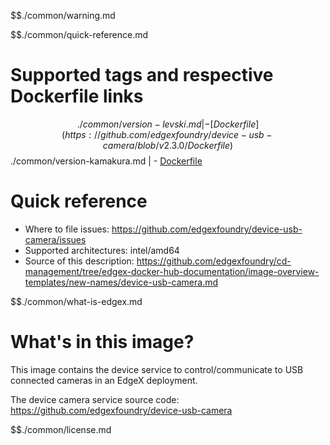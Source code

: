 $$./common/warning.md

$$./common/quick-reference.md

# Supported tags and respective Dockerfile links

$$./common/version-levski.md |
        - [Dockerfile](https://github.com/edgexfoundry/device-usb-camera/blob/v2.3.0/Dockerfile)
$$./common/version-kamakura.md |
        - [Dockerfile](https://github.com/edgexfoundry/device-usb-camera/blob/v2.2.0/Dockerfile)

# Quick reference

- Where to file issues: https://github.com/edgexfoundry/device-usb-camera/issues
- Supported architectures: intel/amd64
- Source of this description: https://github.com/edgexfoundry/cd-management/tree/edgex-docker-hub-documentation/image-overview-templates/new-names/device-usb-camera.md

$$./common/what-is-edgex.md

# What's in this image?

This image contains the device service to control/communicate to USB connected cameras in an EdgeX deployment.

The device camera service source code: <https://github.com/edgexfoundry/device-usb-camera>

$$./common/license.md
